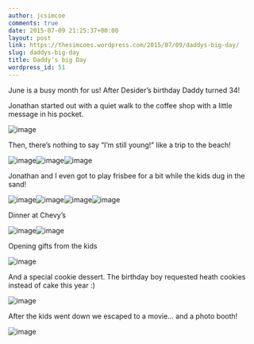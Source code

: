 ```yaml
---
author: jcsimcoe
comments: true
date: 2015-07-09 21:25:37+00:00
layout: post
link: https://thesimcoes.wordpress.com/2015/07/09/daddys-big-day/
slug: daddys-big-day
title: Daddy’s big Day
wordpress_id: 51
---
```


June is a busy month for us! After Desider’s birthday Daddy turned 34! 

Jonathan started out with a quiet walk to the coffee shop with a little message in his pocket.

![image](/public/assets/c218524139f2021c769aaa59c5e70cb1/tumblr_inline_nr8nritLUt1qb8l8q_1280.jpg)

Then, there’s nothing to say “I’m still young!” like a trip to the beach!

![image](/public/assets/32436c99ae8cf29e47fd5f4c75f4208c/tumblr_inline_nr8nrm6fM01qb8l8q_1280.jpg)![image](/public/assets/d7d25519b38abc659071e6f2910bc321/tumblr_inline_nr8ns2wbGz1qb8l8q_1280.jpg)![image](/public/assets/ce9dc65a325b15deea27cae194ec623f/tumblr_inline_nr8or7bmj71qb8l8q_1280.jpg)

Jonathan and I even got to play frisbee for a bit while the kids dug in the sand!

![image](/public/assets/41fc12f053801247d7ea85a6d80de2d9/tumblr_inline_nr8nsgwuIi1qb8l8q_1280.jpg)![image](/public/assets/c274f7b9566e91612fecfd281230c176/tumblr_inline_nr8opg5vBN1qb8l8q_1280.jpg)![image](/public/assets/88e27d451b8f24c40abd1b7214473b36/tumblr_inline_nr8nt4FYqV1qb8l8q_1280.jpg)![image](/public/assets/d45e56745d06684af907253444d377b4/tumblr_inline_nr8ot54cS01qb8l8q_1280.jpg)

Dinner at Chevy’s

![image](/public/assets/b7e3416571dde7e0a8365e7b618c6db6/tumblr_inline_nr8osxH1A71qb8l8q_1280.jpg)![image](/public/assets/e0b4988547a88f4a33872fddfae14b1d/tumblr_inline_nr8nt8s4s51qb8l8q_1280.jpg)

Opening gifts from the kids

![image](/public/assets/8238f5f8c7207d44cfea6945423aef62/tumblr_inline_nr8ntgkeZa1qb8l8q_1280.jpg)

And a special cookie dessert. The birthday boy requested heath cookies instead of cake this year :)

![image](/public/assets/09d788ba28958cee18d41cbc5ebab7a5/tumblr_inline_nr8ntzLql91qb8l8q_1280.jpg)

After the kids went down we escaped to a movie… and a photo booth!

![image](/public/assets/c42fec768f6d1ffde575bec437b3ba1f/tumblr_inline_nr8nu6RpBN1qb8l8q_1280.jpg)
